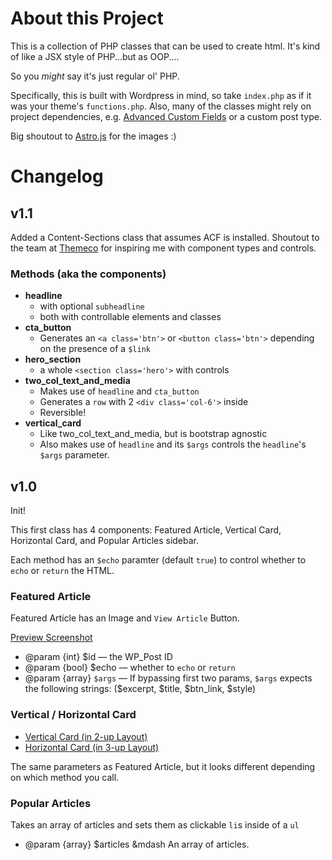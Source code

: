 # About this Project

This is a collection of PHP classes that can be used to create html. It's kind of like a JSX style of PHP...but as OOP....

So you _might_ say it's just regular ol' PHP.

Specifically, this is built with Wordpress in mind, so take `index.php` as if it was your theme's `functions.php`. Also, many of the classes might rely on project dependencies, e.g. [Advanced Custom Fields](advancedcustomfields.com/) or a custom post type.

Big shoutout to [Astro.js](https://astro.build) for the images :)

# Changelog

## v1.1

Added a Content-Sections class that assumes ACF is installed. Shoutout to the team at [Themeco](https://theme.co) for inspiring me with component types and controls.

### Methods (aka the components)

-   **headline**
    -   with optional `subheadline`
    -   both with controllable elements and classes
-   **cta_button**
    -   Generates an `<a class='btn'>` or `<button class='btn'>` depending on the presence of a `$link`
-   **hero_section**
    -   a whole `<section class='hero'>` with controls
-   **two_col_text_and_media**
    -   Makes use of `headline` and `cta_button`
    -   Generates a `row` with 2 `<div class='col-6'>` inside
    -   Reversible!
-   **vertical_card**
    -   Like two_col_text_and_media, but is bootstrap agnostic
    -   Also makes use of `headline` and its `$args` controls the `headline`'s `$args` parameter.

## v1.0

Init!

This first class has 4 components: Featured Article, Vertical Card, Horizontal Card, and Popular Articles sidebar.

Each method has an `$echo` paramter (default `true`) to control whether to `echo` or `return` the HTML.

### Featured Article

Featured Article has an Image and `View Article` Button.

[Preview Screenshot](public/images/Featured%20Article.png)

-   @param {int} $id &mdash; the WP_Post ID
-   @param {bool} $echo &mdash; whether to `echo` or `return`
-   @param {array} `$args` &mdash; If bypassing first two params, `$args` expects the following strings: ($excerpt, $title, $btn_link, $style)

### Vertical / Horizontal Card

-   [Vertical Card (in 2-up Layout)](public/images/Vertical%20Card%20Layout%202-up.png)
-   [Horizontal Card (in 3-up Layout)](public/images/Horizontal%20Card%20Layout%20with%20Popular%20Articles%20Sidebar.png)

The same parameters as Featured Article, but it looks different depending on which method you call.

### Popular Articles

Takes an array of articles and sets them as clickable `li`s inside of a `ul`

-   @param {array} $articles &mdash An array of articles.
